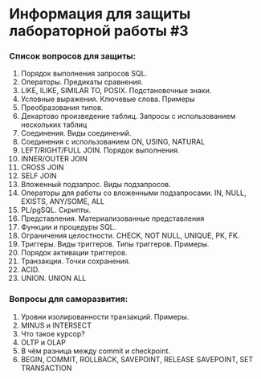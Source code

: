 <h1>Информация для защиты лабораторной работы #3</h1>

<h3>Список вопросов для защиты:</h3>
<ol>
    <li>Порядок выполнения запросов SQL.</li>
    <li>Операторы. Предикаты сравнения.</li>
    <li>LIKE, ILIKE, SIMILAR TO, POSIX. Подстановочные знаки.</li>
    <li>Условные выражения. Ключевые слова. Примеры</li>
    <li>Преобразования типов.</li>
    <li>Декартово произведение таблиц. Запросы с использованием нескольких таблиц</li>
    <li>Соединения. Виды соединений.</li>
    <li>Соединения с использованием ON, USING, NATURAL</li>
    <li>LEFT/RIGHT/FULL JOIN. Порядок выполнения.</li>
    <li>INNER/OUTER JOIN</li>
    <li>CROSS JOIN</li>
    <li>SELF JOIN</li>
    <li>Вложенный подзапрос. Виды подзапросов.</li>
    <li>Операторы для работы со вложенными подзапросами. IN, NULL, EXISTS, ANY/SOME, ALL</li>
    <li>PL/pgSQL. Скрипты.</li>
    <li>Представления. Материализованные представления</li>
    <li>Функции и процедуры SQL.</li>
    <li>Ограничения целостности. CHECK, NOT NULL, UNIQUE, PK, FK.</li>
    <li>Триггеры. Виды триггеров. Типы триггеров. Примеры.</li>
    <li>Порядок активации триггеров.</li>
    <li>Транзакции. Точки сохранения.</li>
    <li>ACID.</li>
    <li>UNION. UNION ALL</li>
</ol>

<h3>Вопросы для саморазвития:</h3>
<ol>
    <li>Уровни изолированности транзакций. Примеры.</li>
    <li>MINUS и INTERSECT</li>
    <li>Что такое курсор?</li>
    <li>OLTP и OLAP</li>
    <li>В чём разница между commit и checkpoint.</li>
    <li>BEGIN, COMMIT, ROLLBACK, SAVEPOINT, RELEASE SAVEPOINT, SET TRANSACTION</li>
</ol>
